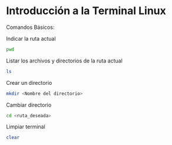 # Introducción a la Terminal Linux

Comandos Básicos:

Indicar la ruta actual
```bash
pwd
```
Listar los archivos y directorios de la ruta actual
```bash
ls
```
Crear un directorio
```bash
mkdir <Nombre del directorio>
```
Cambiar directorio
```bash
cd <ruta_deseada>
```
Limpiar terminal
```bash
clear
```

